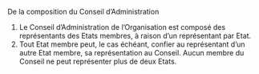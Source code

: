 De la composition du Conseil d’Administration
1) Le Conseil d’Administration de l’Organisation est composé des représentants des Etats
membres, à raison d’un représentant par Etat.
2) Tout Etat membre peut, le cas échéant, confier au représentant d’un autre Etat
membre, sa représentation au Conseil. Aucun membre du Conseil ne peut représenter
plus de deux Etats.